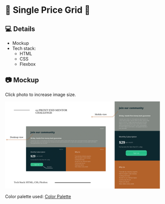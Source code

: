 # 🎨 Single Price Grid 🎨

## 💻 Details
- Mockup 
- Tech stack: 
    - HTML 
    - CSS 
    - Flexbox 

## 📷 Mockup 
 <p>Click photo to increase image size.</p>
<p float="left">
  <img src="./images/priceGrid.png" width="800" />
</p>
<p>Color palette used: <a href="https://www.color-hex.com/color-palette/102894" target="_blank">Color Palette</a></p>